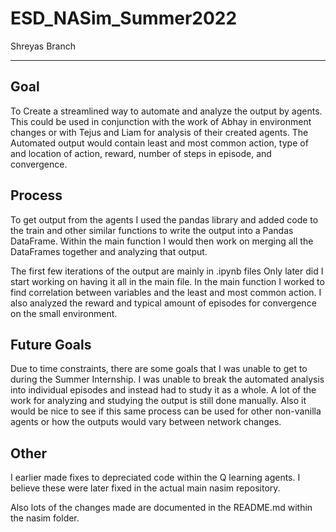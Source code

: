 # ESD_NASim_Summer2022


Shreyas Branch

---------

## Goal 

To Create a streamlined way to automate and analyze the output by agents. This could be used in conjunction with the work of Abhay in environment changes or with Tejus and Liam for analysis of their created agents. The Automated output would contain least and most common action, type of and location of action, reward, number of steps in episode, and convergence.  

## Process

To get output from the agents I used the pandas library and added code to the train and other similar functions to write the output into a Pandas DataFrame. Within the main function I would then work on merging all the DataFrames together and analyzing that output. 

The first few iterations of the output are mainly in .ipynb files Only later did I start working on having it all in the main file. In the main function I worked to find correlation between variables and the least and most common action. I also analyzed the reward and typical amount of episodes for convergence on the small environment.


## Future Goals

Due to time constraints, there are some goals that I was unable to get to during the Summer Internship. I was unable to break the automated analysis into individual episodes and instead had to study it as a whole. A lot of the work for analyzing and studying the output is still done manually. Also it would be nice to see if this same process can be used for other non-vanilla agents or how the outputs would vary between network changes. 


## Other

I earlier made fixes to depreciated code within the Q learning agents. I believe these were later fixed in the actual main nasim repository. 

Also lots of the changes made are documented in the README.md within the nasim folder. 